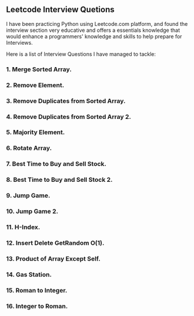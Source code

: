 ## Leetcode Interview Quetions

I have been practicing Python using Leetcode.com platform, and found the interview section very educative and 
offers a essentials knowledge that would enhance a programmers' knowledge and skills to help prepare for 
Interviews.

Here is a list of Interview Questions I have managed to tackle:

### 1. Merge Sorted Array.
### 2. Remove Element.
### 3. Remove Duplicates from Sorted Array.
### 4. Remove Duplicates from Sorted Array 2.
### 5. Majority Element.
### 6. Rotate Array.
### 7. Best Time to Buy and Sell Stock.
### 8. Best Time to Buy and Sell Stock 2.
### 9. Jump Game.
### 10. Jump Game 2.
### 11. H-Index.
### 12. Insert Delete GetRandom O(1).
### 13. Product of Array Except Self.
### 14. Gas Station.
### 15. Roman to Integer.
### 16. Integer to Roman.
